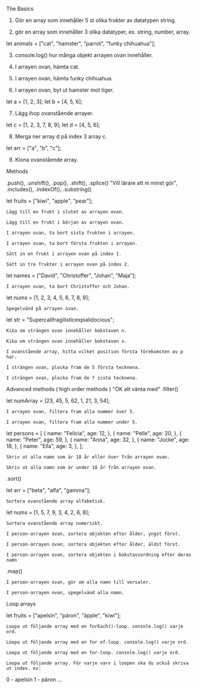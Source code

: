 The Basics

1.    Gör en array som innehåller 5 st olika frukter av datatypen string.

2.    gör en array som innehåller 3 olika datatyper, ex. string, number, array.

let animals = ["cat", "hamster", "parrot", "funky chihuahua"];

3.    console.log() hur många objekt arrayen ovan innehåller.

4.   I arrayen ovan, hämta cat.

5.   I arrayen ovan, hämta funky chihuahua.

6.    I arrayen ovan, byt ut hamster mot tiger.

let a = [1, 2, 3];
let b = [4, 5, 6];

7.    Lägg ihop ovanstående arrayer.

let c = [1, 2, 3, 7, 8, 9];
let d = [4, 5, 6];

8.    Merga ner array d på index 3 array c.

let arr = ["a", "b", "c"];

9.    Klona ovanstående array.

Methods

.push(), .unshift(), .pop(), .shift(), .splice() "Vill lärare att ni minst gör", .includes(), .indexOf(), .substring()

let fruits = ["kiwi", "apple", "pear"];

    Lägg till en frukt i slutet av arrayen ovan.

    Lägg till en frukt i början av arrayen ovan.

    I arrayen ovan, ta bort sista frukten i arrayen.

    I arrayen ovan, ta bort första frukten i arrayen.

    Sätt in en frukt i arrayen ovan på index 1.

    Sätt in tre frukter i arrayen ovan på index 2.

let names = ["David", "Christoffer", "Johan", "Maja"];

    I arrayen ovan, ta bort Christoffer och Johan.

let nums = [1, 2, 3, 4, 5, 6, 7, 8, 9];

    Spegelvänd på arrayen ovan.

let str = "Supercalifragilisticexpialidocious";

    Kika om strängen ovan innehåller bokstaven n.

    Kika om strängen ovan innehåller bokstaven x.

    I ovanstående array, hitta vilket position första förekomsten av p har.

    I strängen ovan, plocka fram de 5 första tecknena.

    I strängen ovan, plocka fram de 7 sista tecknena.

Advanced methods ( high order methods ) "OK att vänta med"
.filter()

let numArray = [23, 45, 5, 62, 1, 21, 3, 54];

    I arrayen ovan, filtera fram alla nummer över 5.

    I arrayen ovan, filtera fram alla nummer under 5.

let persons = [
  {
    name: "Felicia",
    age: 12,
  },
  {
    name: "Pelle",
    age: 20,
  },
  {
    name: "Peter",
    age: 59,
  },
  {
    name: "Anna",
    age: 32,
  },
  {
    name: "Jocke",
    age: 18,
  },
  {
    name: "Ella",
    age: 3,
  },
];

    Skriv ut alla namn som är 18 år eller över från arrayen ovan.

    Skriv ut alla namn som är under 18 år från arrayen ovan.

.sort()

let arr = ["beta", "alfa", "gamma"];

    Sortera ovanstående array alfabetisk.

let nums = [1, 5, 7, 9, 3, 4, 2, 6, 8];

    Sortera ovanstående array numeriskt.

    I person-arrayen ovan, sortera objekten efter ålder, yngst först.

    I person-arrayen ovan, sortera objekten efter ålder, äldst först.

    I person-arrayen ovan, sortera objekten i bokstavsordning efter deras namn

.map()

    I person-arrayen ovan, gör om alla namn till versaler.

    I person-arrayen ovan, spegelvänd alla namn.

Loop arrays

let fruits = ["apelsin", "päron", "äpple", "kiwi"];

    Loopa ut följande array med en forEach()-loop. console.log() varje ord.

    Loopa ut följande array med en for of-loop. console.log() varje ord.

    Loopa ut följande array med en for-loop. console.log() varje ord.

    Loopa ut följande array. För varje varv i loopen ska du också skriva ut index. ex:

0 - apelsin
1 - päron
...
